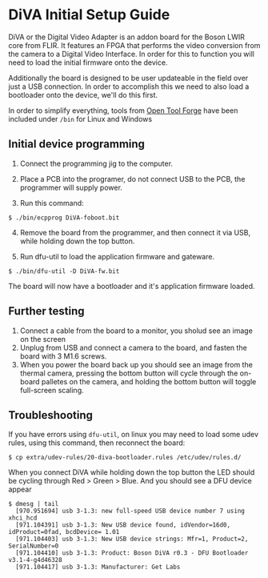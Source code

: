# DiVA Initial Setup Guide

DiVA or the Digital Video Adapter is an addon board for the Boson LWIR core from FLIR.
It features an FPGA that performs the video conversion from the camera to a Digital Video Interface. In order for this to function you will need to load the initial firmware onto the device.

Additionally the board is designed to be user updateable in the field over just a USB connection. In order to accomplish this we need to also load a bootloader onto the device, we'll do this first. 

In order to simplify everything, tools from [Open Tool Forge](https://github.com/open-tool-forge/fpga-toolchain/releases) have been included under `/bin` for Linux and Windows 

## Initial device programming

1. Connect the programming jig to the computer.


2. Place a PCB into the programer, do not connect USB to the PCB, the programmer will supply power.


3. Run this command: 
```console 
$ ./bin/ecpprog DiVA-foboot.bit
```

4. Remove the board from the programmer, and then connect it via USB, while holding down the top button.


5. Run dfu-util to load the application firmware and gateware.
```console 
$ ./bin/dfu-util -D DiVA-fw.bit
```

The board will now have a bootloader and it's application firmware loaded.

## Further testing

1. Connect a cable from the board to a monitor, you sholud see an image on the screen
2. Unplug from USB and connect a camera to the board, and fasten the board with 3 M1.6 screws.
3. When you power the board back up you should see an image from the thermal camera, pressing the bottom button will cycle through the on-board palletes on the camera, and holding the bottom button will toggle full-screen scaling.


## Troubleshooting

If you have errors using `dfu-util`, on linux you may need to load some udev rules, using this command, then reconnect the board: 
```console 
$ cp extra/udev-rules/20-diva-bootloader.rules /etc/udev/rules.d/
```

When you connect DiVA while holding down the top button the LED should be cycling through Red > Green > Blue. And you should see a DFU device appear
``` console
$ dmesg | tail
  [970.951694] usb 3-1.3: new full-speed USB device number 7 using xhci_hcd
  [971.104391] usb 3-1.3: New USB device found, idVendor=16d0, idProduct=0fad, bcdDevice= 1.01
  [971.104403] usb 3-1.3: New USB device strings: Mfr=1, Product=2, SerialNumber=0
  [971.104410] usb 3-1.3: Product: Boson DiVA r0.3 - DFU Bootloader v3.1-4-g4d46328
  [971.104417] usb 3-1.3: Manufacturer: Get Labs
```